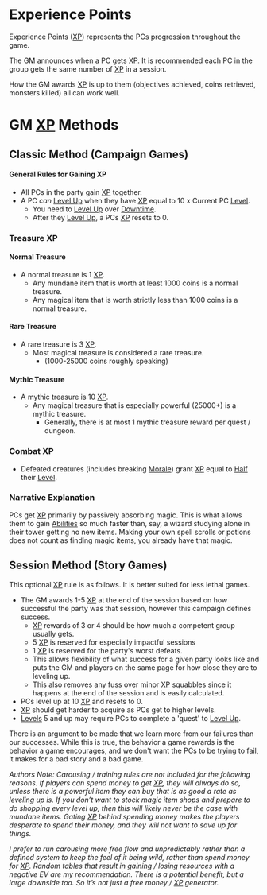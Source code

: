 # Experience Points

Experience Points ([XP](Experience%20Points.md)) represents the PCs progression throughout the game. 

The GM announces when a PC gets [XP](Experience%20Points.md). It is recommended each PC in the group gets the same number of [XP](Experience%20Points.md) in a session.

How the GM awards [XP](Experience%20Points.md) is up to them (objectives achieved, coins retrieved, monsters killed) all can work well.
# GM [XP](Experience%20Points.md) Methods
## Classic Method (Campaign Games)
#### General Rules for Gaining XP
- All PCs in the party gain [XP](Experience%20Points.md) together.
- A PC *can* [Level Up](Level.md#Level%20Up) when they have [XP](Experience%20Points.md) equal to 10 x Current PC [Level](Level.md).
	- You need to [Level Up](Level.md#Level%20Up) over [Downtime](Level.md#Downtime).
	- After they [Level Up](Level.md#Level%20Up), a PCs [XP](Experience%20Points.md) resets to 0.
### Treasure XP
#### Normal Treasure
- A normal treasure is 1 [XP](Experience%20Points.md).
	- Any mundane item that is worth at least 1000 coins is a normal treasure.
	- Any magical item that is worth strictly less than 1000 coins is a normal treasure.
#### Rare Treasure
- A rare treasure is 3 [XP](Experience%20Points.md).
	- Most magical treasure is considered a rare treasure. 
		- (1000-25000 coins roughly speaking)
#### Mythic Treasure
- A mythic treasure is 10 [XP](Experience%20Points.md).
	- Any magical treasure that is especially powerful (25000+) is a mythic treasure.
		- Generally, there is at most 1 mythic treasure reward per quest / dungeon.
### Combat XP
- Defeated creatures (includes breaking [Morale](../../Social%20Systems/Morale%20System.md)) grant [XP](Experience%20Points.md) equal to [Half](../../Foreword/Rule%20for%20rules.md#Halving) their [Level](Level.md).
### Narrative Explanation
PCs get [XP](Experience%20Points.md) primarily by passively absorbing magic. This is what allows them to gain [Abilities](../Chosen%20Statistics/Ability%20Scores.md) so much faster than, say, a wizard studying alone in their tower getting no new items. Making your own spell scrolls or potions does not count as finding magic items, you already have that magic.
## Session Method (Story Games)
This optional [XP](Experience%20Points.md) rule is as follows. It is better suited for less lethal games.
- The GM awards 1-5 [XP](Experience%20Points.md) at the end of the session based on how successful the party was that session, however this campaign defines success. 
	- [XP](Experience%20Points.md) rewards of 3 or 4 should be how much a competent group usually gets. 
	- 5 [XP](Experience%20Points.md) is reserved for especially impactful sessions 
	- 1 [XP](Experience%20Points.md) is reserved for the party's worst defeats. 
	- This allows flexibility of what success for a given party looks like and puts the GM and players on the same page for how close they are to leveling up. 
	- This also removes any fuss over minor [XP](Experience%20Points.md) squabbles since it happens at the end of the session and is easily calculated.
- PCs level up at 10 [XP](Experience%20Points.md) and resets to 0.
- [XP](Experience%20Points.md) should get harder to acquire as PCs get to higher levels.
- [Levels](Level.md) 5 and up may require PCs to complete a 'quest' to [Level Up](Level.md#Level%20Up).

There is an argument to be made that we learn more from our failures than our successes. While this is true, the behavior a game rewards is the behavior a game encourages, and we don't want the PCs to be trying to fail, it makes for a bad story and a bad game.

*Authors Note:*
*Carousing / training rules are not included for the following reasons. If players can spend money to get [XP](Experience%20Points.md), they will always do so, unless there is a powerful item they can buy that is as good a rate as leveling up is. If you don’t want to stock magic item shops and prepare to do shopping every level up, then this will likely never be the case with mundane items. Gating [XP](Experience%20Points.md) behind spending money makes the players desperate to spend their money, and they will not want to save up for things.*

*I prefer to run carousing more free flow and unpredictably rather than a defined system to keep the feel of it being wild, rather than spend money for [XP](Experience%20Points.md). Random tables that result in gaining / losing resources with a negative EV are my recommendation. There is a potential benefit, but a large downside too. So it’s not just a free money / [XP](Experience%20Points.md) generator.*